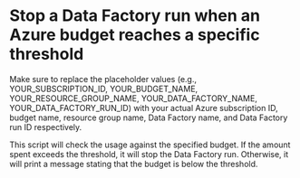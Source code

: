 # Stop a Data Factory run when an Azure budget reaches a specific threshold

Make sure to replace the placeholder values (e.g., YOUR_SUBSCRIPTION_ID, YOUR_BUDGET_NAME, YOUR_RESOURCE_GROUP_NAME, YOUR_DATA_FACTORY_NAME, YOUR_DATA_FACTORY_RUN_ID) with your actual Azure subscription ID, budget name, resource group name, Data Factory name, and Data Factory run ID respectively.

This script will check the usage against the specified budget. If the amount spent exceeds the threshold, it will stop the Data Factory run. Otherwise, it will print a message stating that the budget is below the threshold.